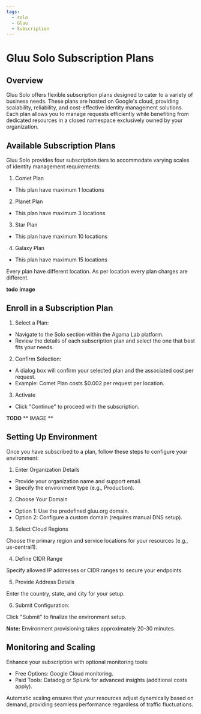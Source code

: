 ```yaml
---
tags:
  - solo
  - Gluu
  - Subscription
---
```



# Gluu Solo Subscription Plans

## Overview

Gluu Solo offers flexible subscription plans designed to cater to a variety of business needs. These plans are hosted on Google's cloud, providing scalability, reliability, and cost-effective identity management solutions. Each plan allows you to manage requests efficiently while benefiting from dedicated resources in a closed namespace exclusively owned by your organization.

## Available Subscription Plans

Gluu Solo provides four subscription tiers to accommodate varying scales of identity management requirements:
1. Comet Plan 
 * This plan have maximum 1 locations
2. Planet Plan
 * This plan have maximum 3 locations
3. Star Plan
 * This plan have maximum 10 locations
4. Galaxy Plan
 * This plan have maximum 15 locations

Every plan have different location. As per location every plan charges are different.

**todo** 
**image**


## Enroll in a Subscription Plan

1. Select a Plan:

 * Navigate to the Solo section within the Agama Lab platform.
 * Review the details of each subscription plan and select the one that best fits your needs.

2. Confirm Selection:

 * A dialog box will confirm your selected plan and the associated cost per request.
 * Example: Comet Plan costs $0.002 per request per location.


3. Activate

 * Click "Continue" to proceed with the subscription.


**TODO**
** IMAGE **

## Setting Up Environment

Once you have subscribed to a plan, follow these steps to configure your environment:

1. Enter Organization Details

 * Provide your organization name and support email.
 * Specify the environment type (e.g., Production).

2. Choose Your Domain

 * Option 1: Use the predefined gluu.org domain.
 * Option 2: Configure a custom domain (requires manual DNS setup).

3. Select Cloud Regions

Choose the primary region and service locations for your resources (e.g., us-central1).

4. Define CIDR Range

Specify allowed IP addresses or CIDR ranges to secure your endpoints.

5. Provide Address Details

Enter the country, state, and city for your setup.

6. Submit Configuration:

Click "Submit" to finalize the environment setup.

**Note:** Environment provisioning takes approximately 20-30 minutes.


## Monitoring and Scaling

Enhance your subscription with optional monitoring tools:
 * Free Options: Google Cloud monitoring.
 * Paid Tools: Datadog or Splunk for advanced insights (additional costs apply).

Automatic scaling ensures that your resources adjust dynamically based on demand, providing seamless performance regardless of traffic fluctuations.

